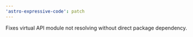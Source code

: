 ```yaml
---
'astro-expressive-code': patch
---
```


Fixes virtual API module not resolving without direct package dependency.
